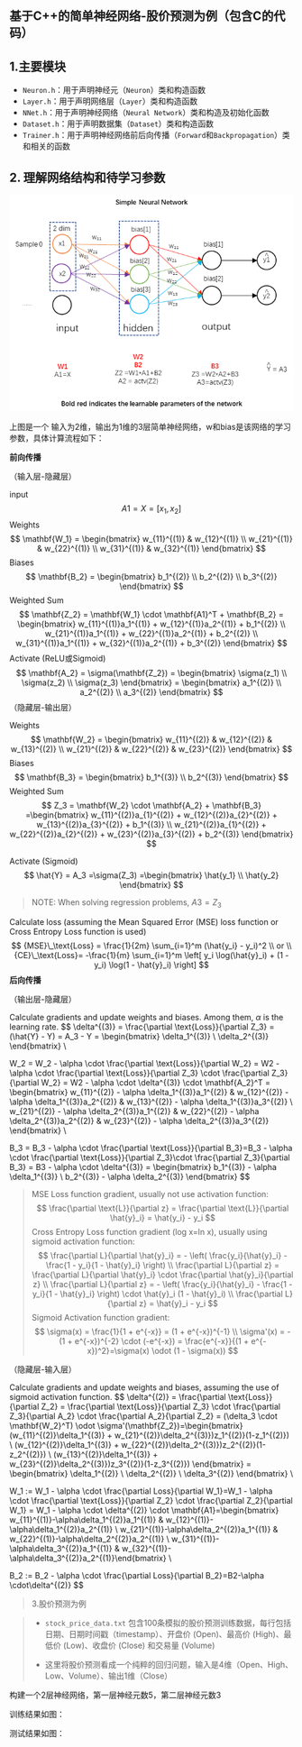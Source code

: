 ## 基于C++的简单神经网络-股价预测为例（包含C的代码）

## 1.主要模块

- `Neuron.h`：用于声明神经元（`Neuron`）类和构造函数
- `Layer.h`：用于声明网络层（`Layer`）类和构造函数
- `NNet.h`：用于声明神经网络（`Neural Network`）类和构造及初始化函数
- `Dataset.h`：用于声明数据集（`Dataset`）类和构造函数
- `Trainer.h`：用于声明神经网络前后向传播（`Forward`和`Backpropagation`）类和相关的函数

## 2. 理解网络结构和待学习参数

![network](.\images\network.png)

上图是一个 输入为2维，输出为1维的3层简单神经网络，w和bias是该网络的学习参数，具体计算流程如下：

**前向传播**

（输入层-隐藏层）

input
$$
A1=X=[x_1,x_2]
$$
Weights
$$
\mathbf{W_1} = \begin{bmatrix} w_{11}^{(1)} & w_{12}^{(1)} \\ w_{21}^{(1)} & w_{22}^{(1)} \\ w_{31}^{(1)} & w_{32}^{(1)} \end{bmatrix}
$$
Biases
$$
\mathbf{B_2} = \begin{bmatrix} b_1^{(2)} \\ b_2^{(2)} \\ b_3^{(2)} \end{bmatrix}
$$
Weighted Sum
$$
\mathbf{Z_2} = \mathbf{W_1} \cdot \mathbf{A1}^T + \mathbf{B_2} = \begin{bmatrix} w_{11}^{(1)}a_1^{(1)} + w_{12}^{(1)}a_2^{(1)} + b_1^{(2)} \\ w_{21}^{(1)}a_1^{(1)} + w_{22}^{(1)}a_2^{(1)} + b_2^{(2)} \\ w_{31}^{(1)}a_1^{(1)} + w_{32}^{(1)}a_2^{(1)} + b_3^{(2)} \end{bmatrix}
$$
Activate (ReLU或Sigmoid)
$$
\mathbf{A_2} = \sigma(\mathbf{Z_2}) = \begin{bmatrix} \sigma(z_1) \\ \sigma(z_2) \\ \sigma(z_3) \end{bmatrix} = \begin{bmatrix} a_1^{(2)} \\ a_2^{(2)} \\ a_3^{(2)} \end{bmatrix}
$$
（隐藏层-输出层）

Weights
$$
\mathbf{W_2} = \begin{bmatrix} w_{11}^{(2)} & w_{12}^{(2)} & w_{13}^{(2)} \\ w_{21}^{(2)} & w_{22}^{(2)} & w_{23}^{(2)} \end{bmatrix}
$$
Biases
$$
\mathbf{B_3} = \begin{bmatrix} b_1^{(3)} \\ b_2^{(3)} \end{bmatrix}
$$
Weighted Sum
$$
Z_3 = \mathbf{W_2} \cdot \mathbf{A_2} + \mathbf{B_3} =\begin{bmatrix} w_{11}^{(2)}a_{1}^{(2)} + w_{12}^{(2)}a_{2}^{(2)} + w_{13}^{(2)}a_{3}^{(2)} + b_1^{(3)} \\ w_{21}^{(2)}a_{1}^{(2)} + w_{22}^{(2)}a_{2}^{(2)} + w_{23}^{(2)}a_{3}^{(2)} + b_2^{(3)} \end{bmatrix}
$$


Activate (Sigmoid)
$$
\hat{Y} = A_3 =\sigma(Z_3) =\begin{bmatrix} \hat{y_1} \\ \hat{y_2} \end{bmatrix}
$$
> NOTE: When solving regression problems,  $A3=Z_3$ 

Calculate loss (assuming the Mean Squared Error (MSE) loss function or Cross Entropy Loss function is used)
$$
{MSE}\_\text{Loss} = \frac{1}{2m} \sum_{i=1}^m (\hat{y_i} - y_i)^2 \\
or \\
{CE}\_\text{Loss}= -\frac{1}{m} \sum_{i=1}^m \left[ y_i \log(\hat{y}_i) + (1 - y_i) \log(1 - \hat{y}_i) \right]
$$
**后向传播**

（输出层-隐藏层）

Calculate gradients and update weights and biases. Among them, $\alpha$ is the learning rate.
$$
\delta^{(3)} = \frac{\partial \text{Loss}}{\partial Z_3} = (\hat{Y} - Y) = A_3 - Y = \begin{bmatrix} \delta_1^{(3)}  \\ \delta_2^{(3)}  \end{bmatrix} \\

W_2 = W_2 - \alpha \cdot \frac{\partial \text{Loss}}{\partial W_2} = W2 - \alpha \cdot \frac{\partial \text{Loss}}{\partial Z_3} \cdot \frac{\partial Z_3}{\partial W_2}  = W2 - \alpha \cdot \delta^{(3)} \cdot \mathbf{A_2}^T  = \begin{bmatrix} w_{11}^{(2)} - \alpha \delta_1^{(3)}a_1^{(2)} & w_{12}^{(2)} - \alpha \delta_1^{(3)}a_2^{(2)} & w_{13}^{(2)} - \alpha \delta_1^{(3)}a_3^{(2)} \\ w_{21}^{(2)} - \alpha \delta_2^{(3)}a_1^{(2)} & w_{22}^{(2)} - \alpha \delta_2^{(3)}a_2^{(2)} & w_{23}^{(2)} - \alpha \delta_2^{(3)}a_3^{(2)} \end{bmatrix} \\

B_3 = B_3 - \alpha \cdot \frac{\partial \text{Loss}}{\partial B_3}=B_3 - \alpha \cdot \frac{\partial \text{Loss}}{\partial Z_3}\cdot \frac{\partial Z_3}{\partial B_3} = B3 - \alpha \cdot \delta^{(3)} = \begin{bmatrix} b_1^{(3)} - \alpha \delta_1^{(3)} \\ b_2^{(3)} - \alpha \delta_2^{(3)} \end{bmatrix}
$$
> MSE Loss function gradient, usually not use activation function:
> $$
> \frac{\partial \text{L}}{\partial z} = \frac{\partial \text{L}}{\partial \hat{y}_i} = \hat{y_i} - y_i
> $$
> Cross Entropy Loss function gradient (log x=ln x), usually using sigmoid activation function:
> $$
> \frac{\partial L}{\partial \hat{y}_i} = - \left( \frac{y_i}{\hat{y}_i} - \frac{1 - y_i}{1 - \hat{y}_i} \right) \\
> \frac{\partial L}{\partial z} = \frac{\partial L}{\partial \hat{y}_i} \cdot \frac{\partial \hat{y}_i}{\partial z} \\
> \frac{\partial L}{\partial z} = - \left( \frac{y_i}{\hat{y}_i} - \frac{1 - y_i}{1 - \hat{y}_i} \right) \cdot \hat{y}_i (1 - \hat{y}_i) \\
> \frac{\partial L}{\partial z} = \hat{y}_i - y_i
> $$
> Sigmoid Activation function gradient:
> $$
> \sigma(x) = \frac{1}{1 + e^{-x}} = (1 + e^{-x})^{-1} \\
> \sigma'(x) = - (1 + e^{-x})^{-2} \cdot (-e^{-x}) = \frac{e^{-x}}{(1 + e^{-x})^2}=\sigma(x) \odot (1 - \sigma(x))
> $$

（隐藏层-输入层）

Calculate gradients and update weights and biases, assuming the use of sigmoid activation function.
$$
\delta^{(2)} = \frac{\partial \text{Loss}}{\partial Z_2} = \frac{\partial \text{Loss}}{\partial Z_3} \cdot \frac{\partial Z_3}{\partial A_2} \cdot \frac{\partial A_2}{\partial Z_2} = (\delta_3 \cdot \mathbf{W_2}^T) \odot \sigma'(\mathbf{Z_2})=\begin{bmatrix} (w_{11}^{(2)}\delta_1^{(3)} + w_{21}^{(2)}\delta_2^{(3)})z_1^{(2)}(1-z_1^{(2)}) \\ (w_{12}^{(2)}\delta_1^{(3)} + w_{22}^{(2)}\delta_2^{(3)})z_2^{(2)}(1-z_2^{(2)})  \\ (w_{13}^{(2)}\delta_1^{(3)} + w_{23}^{(2)}\delta_2^{(3)})z_3^{(2)}(1-z_3^{(2)})  \end{bmatrix} = \begin{bmatrix} \delta_1^{(2)} \\ \delta_2^{(2)} \\ \delta_3^{(2)} \end{bmatrix} \\

W_1 := W_1 - \alpha \cdot \frac{\partial Loss}{\partial W_1}=W_1 - \alpha \cdot \frac{\partial \text{Loss}}{\partial Z_2} \cdot \frac{\partial Z_2}{\partial W_1} = W_1 - \alpha \cdot \delta^{(2)} \cdot \mathbf{A1}=\begin{bmatrix} w_{11}^{(1)}-\alpha\delta_1^{(2)}a_1^{(1)} & w_{12}^{(1)}-\alpha\delta_1^{(2)}a_2^{(1)} \\ w_{21}^{(1)}-\alpha\delta_2^{(2)}a_1^{(1)} & w_{22}^{(1)}-\alpha\delta_2^{(2)}a_2^{(1)} \\ w_{31}^{(1)}-\alpha\delta_3^{(2)}a_1^{(1)} & w_{32}^{(1)}-\alpha\delta_3^{(2)}a_2^{(1)}\end{bmatrix} \\

B_2 := B_2 - \alpha \cdot \frac{\partial Loss}{\partial B_2}=B2-\alpha \cdot\delta^{(2)}
$$

> 3.股价预测为例

> - `stock_price_data.txt` 包含100条模拟的股价预测训练数据，每行包括日期、日期时间戳（timestamp）、开盘价 (Open)、最高价 (High)、最低价 (Low)、收盘价 (Close) 和交易量 (Volume)
>
> - 这里将股价预测看成一个纯粹的回归问题，输入是4维（Open、High、Low、Volume）、输出1维（Close）

构建一个2层神经网络，第一层神经元数5，第二层神经元数3

训练结果如图：



测试结果如图：

